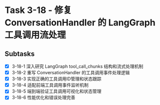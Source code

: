 # Task 3-18 - 修复 ConversationHandler 的 LangGraph 工具调用流处理

## Subtasks
- [x] 3-18-1 深入研究 LangGraph tool_call_chunks 结构和流式处理机制
- [x] 3-18-2 重写 ConversationHandler 的工具调用事件处理逻辑
- [x] 3-18-3 实现正确的工具调用ID管理和状态跟踪
- [x] 3-18-4 适配前端工具调用事件监听机制
- [x] 3-18-5 端到端验证工具调用可视化和状态管理
- [x] 3-18-6 性能优化和错误处理完善